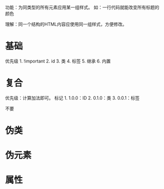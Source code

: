 功能：为同类型的所有元素应用某一组样式。
如：一行代码就能改变所有标题的颜色

理解：同一个结构的HTML内容应使用同一组样式，方便修改。

# 基础
优先级
	1. !important
	2. id
	3. 类
	4. 标签
	5. 继承
	6. 内置
# 复合
优先级：计算加法即可。
标记
	1. 1.0.0：ID
	2. 0.1.0：类
	3. 0.0.1：标签

不要
# 伪类
# 伪元素
# 属性
